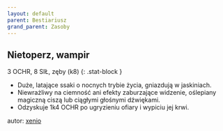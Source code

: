 ```yaml
---
layout: default
parent: Bestiariusz
grand_parent: Zasoby
---
```



## Nietoperz, wampir

3 OCHR, 8 SIŁ, zęby (k8)
{: .stat-block }

- Duże, latające ssaki o nocnych trybie życia, gniazdują w jaskiniach.  
- Niewrażliwy na ciemność ani efekty zaburzające widzenie, oślepiany magiczną ciszą lub ciągłymi głośnymi dźwiękami.  
- Odzyskuje 1k4 OCHR po ugryzieniu ofiary i wypiciu jej krwi.

autor: [xenio](https://xenioinabottle.blogspot.com)
